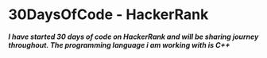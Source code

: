# 30DaysOfCode - HackerRank

***I have started 30 days of code on HackerRank and will be sharing journey throughout. The programming language i am working with is C++***
